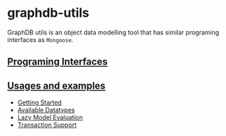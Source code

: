 # graphdb-utils
GraphDB utils is an object data modelling tool that has similar programing interfaces as `Mongoose`.

## [Programing Interfaces](https://csse-uoft.github.io/graphdb-utils/modules.html)
## [Usages and examples](https://github.com/csse-uoft/graphdb-utils/tree/main/examples)
- [Getting Started](https://github.com/csse-uoft/graphdb-utils/tree/main/examples/README.md)
- [Available Datatypes](https://github.com/csse-uoft/graphdb-utils/tree/main/examples/datatypes.md)
- [Lazy Model Evaluation](https://github.com/csse-uoft/graphdb-utils/tree/main/examples/lazy-mode-evaluation.md)
- [Transaction Support](https://github.com/csse-uoft/graphdb-utils/tree/main/examples/transaction.md)
